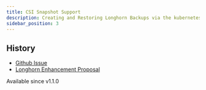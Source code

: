 ```yaml
---
title: CSI Snapshot Support
description: Creating and Restoring Longhorn Backups via the kubernetes CSI snapshot mechanism
sidebar_position: 3
---
```


<head>
  <link rel="canonical" href="https://main--longhornio-docusaurus.netlify.app/snapshots-and-backups/csi-snapshot-support/index"/>
</head>

## History
- [Github Issue](https://github.com/longhorn/longhorn/issues/304)
- [Longhorn Enhancement Proposal](https://github.com/longhorn/longhorn/blob/master/enhancements/20200904-csi-snapshot-support.md)

Available since v1.1.0
